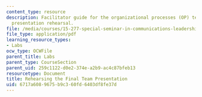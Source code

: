 ```yaml
---
content_type: resource
description: Facilitator guide for the organizational processes (OP) team project
  presentation rehearsal.
file: /media/courses/15-277-special-seminar-in-communications-leadership-and-personal-effectiveness-coaching-fall-2008/6717a6089675b9c360fd6403df8fe37d_guide_10.pdf
file_type: application/pdf
learning_resource_types:
- Labs
ocw_type: OCWFile
parent_title: Labs
parent_type: CourseSection
parent_uid: 259c1122-d0e2-374e-a2b9-ac4c87bfeb13
resourcetype: Document
title: Rehearsing the Final Team Presentation
uid: 6717a608-9675-b9c3-60fd-6403df8fe37d
---
```

